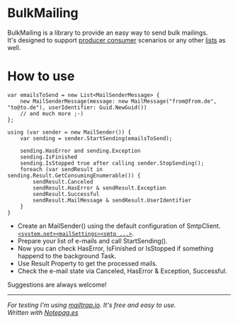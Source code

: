 BulkMailing
==
BulkMailing is a library to provide an easy way to send bulk mailings.<br/>
It's designed to support [producer consumer][blocking collection] scenarios or any other [lists][IEnumerable T] as well.

How to use
==
    var emailsToSend = new List<MailSenderMessage> {
        new MailSenderMessage(message: new MailMessage("from@from.de", "to@to.de"), userIdentifier: Guid.NewGuid())
		// and much more ;-)
    };
    
    using (var sender = new MailSender()) {
    	var sending = sender.StartSending(emailsToSend);
    
	    sending.HasError and sending.Exception
	    sending.IsFinished
	    sending.IsStopped true after calling sender.StopSending();
	    foreach (var sendResult in sending.Result.GetConsumingEnumerable()) {
		    sendResult.Canceled
		    sendResult.HasError & sendResult.Exception
		    sendResult.Successful
		    sendResult.MailMessage & sendResult.UserIdentifier
	    }
    }

- Create an MailSender() using the default configuration of SmtpClient. [`<system.net><mailSettings><smtp ...>`][smtpMsdn].
- Prepare your list of e-mails and call StartSending().
- Now you can check HasError, IsFinished or IsStopped if something happend to the background Task.
- Use Result Property to get the processed mails.
- Check the e-mail state via Canceled, HasError & Exception, Successful.

Suggestions are always welcome!

----
*For testing I'm using [mailtrap.io][mailtrap]. It's free and easy to use.<br/>
Written with [Notepag.es][notepag]*


[mailtrap]: http://mailtrap.io
[notepag]: http://notepag.es
[blocking collection]: http://msdn.microsoft.com/de-de/library/dd267312%28v=vs.110%29.aspx
[IEnumerable T]: http://msdn.microsoft.com/de-de/library/9eekhta0%28v=vs.110%29.aspx
[smtpMsdn]: http://msdn.microsoft.com/de-de/library/ms164240%28v=vs.110%29.aspx